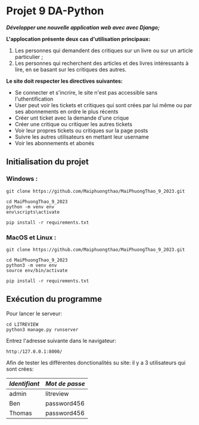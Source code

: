 # Projet 9 DA-Python
***Développer une nouvelle application web avec avec Django;***

**L'applocation présente deux cas d'utilisation principaux:**


1. Les personnes qui demandent des critiques sur un livre ou sur un article particulier ;
2. Les personnes qui recherchent des articles et des livres intéressants à lire, en se basant sur les critiques des autres.



**Le site doit respecter les directives suivantes:**


- Se connecter et s'incrire, le site n'est pas accessible sans l'uthentification
- User peut voir les tickets et critiques qui sont crées par lui même ou par ses abonnements en ordre le plus récents
- Créer unt ticket avec la demande d'une crique
- Créer une critique ou critiquer les autres tickets
- Voir leur propres tickets ou critiques sur la page posts
- Suivre les autres utilisateurs en mettant leur username
- Voir les abonnements et abonés


## Initialisation du projet

### Windows :
    git clone https://github.com/Maiphuongthao/MaiPhuongThao_9_2023.git

    cd MaiPhuongThao_9_2023
    python -m venv env 
    env\scripts\activate

    pip install -r requirements.txt


### MacOS et Linux :
    git clone https://github.com/Maiphuongthao/MaiPhuongThao_9_2023.git

    cd MaiPhuongThao_9_2023
    python3 -m venv env 
    source env/bin/activate

    pip install -r requirements.txt



## Exécution du programme

Pour lancer le serveur:

    cd LITREVIEW
    python3 manage.py runserver
    
   
Entrez l'adresse suivante dans le navigateur:

    http:/127.0.0.1:8000/

Afin de tester les différentes donctionalités su site: il y a 3 utilisateurs qui sont crées:

| *Identifiant* | *Mot de passe* |
|---------------|----------------|
| admin         | litreview      |
| Ben           | password456    |
| Thomas        | password456    |


